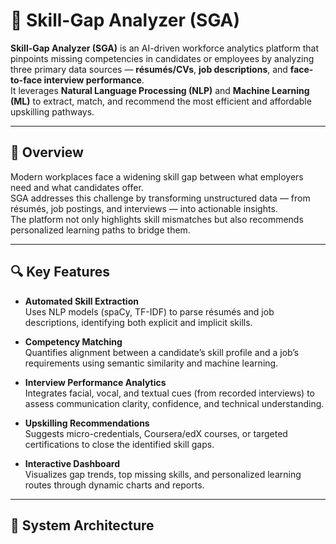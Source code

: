 # 🧠 Skill-Gap Analyzer (SGA)

**Skill-Gap Analyzer (SGA)** is an AI-driven workforce analytics platform that pinpoints missing competencies in candidates or employees by analyzing three primary data sources — **résumés/CVs**, **job descriptions**, and **face-to-face interview performance**.  
It leverages **Natural Language Processing (NLP)** and **Machine Learning (ML)** to extract, match, and recommend the most efficient and affordable upskilling pathways.

---

## 🌟 Overview

Modern workplaces face a widening skill gap between what employers need and what candidates offer.  
SGA addresses this challenge by transforming unstructured data — from résumés, job postings, and interviews — into actionable insights.  
The platform not only highlights skill mismatches but also recommends personalized learning paths to bridge them.

---

## 🔍 Key Features

- **Automated Skill Extraction**  
  Uses NLP models (spaCy, TF-IDF) to parse résumés and job descriptions, identifying both explicit and implicit skills.

- **Competency Matching**  
  Quantifies alignment between a candidate’s skill profile and a job’s requirements using semantic similarity and machine learning.

- **Interview Performance Analytics**  
  Integrates facial, vocal, and textual cues (from recorded interviews) to assess communication clarity, confidence, and technical understanding.

- **Upskilling Recommendations**  
  Suggests micro-credentials, Coursera/edX courses, or targeted certifications to close the identified skill gaps.

- **Interactive Dashboard**  
  Visualizes gap trends, top missing skills, and personalized learning routes through dynamic charts and reports.

---

## 🧩 System Architecture


